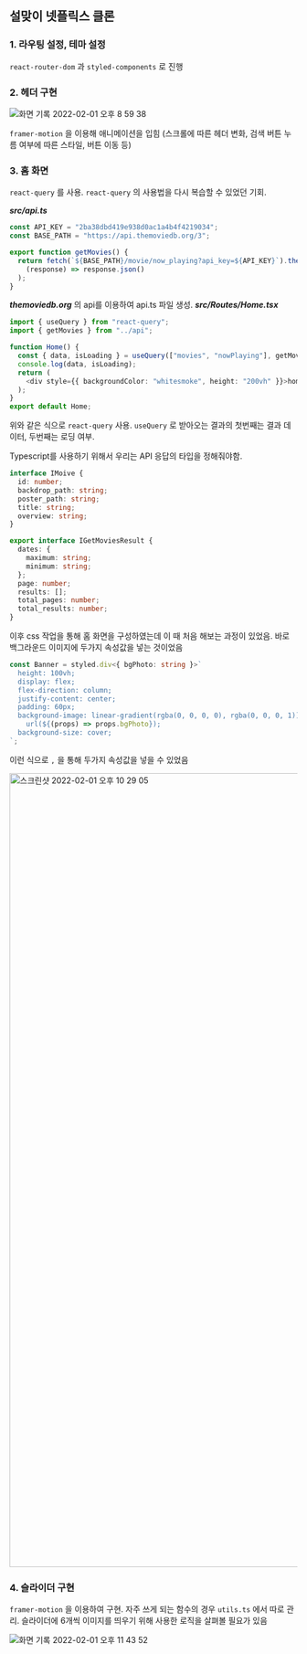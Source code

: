 ## 설맞이 넷플릭스 클론

### 1. 라우팅 설정, 테마 설정

`react-router-dom` 과 `styled-components` 로 진행

### 2. 헤더 구현
![화면 기록 2022-02-01 오후 8 59 38](https://user-images.githubusercontent.com/62709718/151964986-e22d8fc1-e15f-45cb-b48a-005d4f2f891c.gif)

`framer-motion` 을 이용해 애니메이션을 입힘 (스크롤에 따른 헤더 변화, 검색 버튼 누름 여부에 따른 스타일, 버튼 이동 등)

### 3. 홈 화면
`react-query` 를 사용. `react-query` 의 사용법을 다시 복습할 수 있었던 기회.

***src/api.ts***
```typescript
const API_KEY = "2ba38dbd419e938d0ac1a4b4f4219034";
const BASE_PATH = "https://api.themoviedb.org/3";

export function getMovies() {
  return fetch(`${BASE_PATH}/movie/now_playing?api_key=${API_KEY}`).then(
    (response) => response.json()
  );
}

```
***themoviedb.org*** 의 api를 이용하여 api.ts 파일 생성.
***src/Routes/Home.tsx***
```typescript
import { useQuery } from "react-query";
import { getMovies } from "../api";

function Home() {
  const { data, isLoading } = useQuery(["movies", "nowPlaying"], getMovies);
  console.log(data, isLoading);
  return (
    <div style={{ backgroundColor: "whitesmoke", height: "200vh" }}>home</div>
  );
}
export default Home;
```
위와 같은 식으로 `react-query` 사용. `useQuery` 로 받아오는 결과의 첫번째는 결과 데이터, 두번째는 로딩 여부.

Typescript를 사용하기 위해서 우리는 API 응답의 타입을 정해줘야함.
```typescript
interface IMoive {
  id: number;
  backdrop_path: string;
  poster_path: string;
  title: string;
  overview: string;
}

export interface IGetMoviesResult {
  dates: {
    maximum: string;
    minimum: string;
  };
  page: number;
  results: [];
  total_pages: number;
  total_results: number;
}
```
이후 css 작업을 통해 홈 화면을 구성하였는데 이 때 처음 해보는 과정이 있었음. 바로 백그라운드 이미지에 두가지 속성값을 넣는 것이었음
```typescript
const Banner = styled.div<{ bgPhoto: string }>`
  height: 100vh;
  display: flex;
  flex-direction: column;
  justify-content: center;
  padding: 60px;
  background-image: linear-gradient(rgba(0, 0, 0, 0), rgba(0, 0, 0, 1)),
    url(${(props) => props.bgPhoto});
  background-size: cover;
`;
```
이런 식으로 `,` 을 통해 두가지 속성값을 넣을 수 있었음

<img width="1390" alt="스크린샷 2022-02-01 오후 10 29 05" src="https://user-images.githubusercontent.com/62709718/151977104-eab0f93c-76e8-496b-95e2-eff1ff7927e7.png">

### 4. 슬라이더 구현
`framer-motion` 을 이용하여 구현. 자주 쓰게 되는 함수의 경우 `utils.ts` 에서 따로 관리. 슬라이더에 6개씩 이미지를 띄우기 위해 사용한 로직을 살펴볼 필요가 있음

![화면 기록 2022-02-01 오후 11 43 52](https://user-images.githubusercontent.com/62709718/151989972-a07972e7-5457-4d19-a7d4-9e10e9a32e07.gif)

